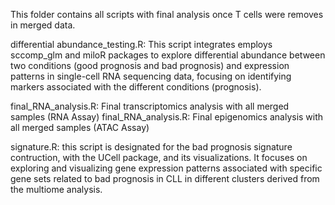 This folder contains all scripts with final analysis once T cells were removes in merged data.

differential abundance_testing.R: This script integrates employs sccomp_glm and miloR packages to explore differential abundance between two conditions (good prognosis and bad prognosis) and expression patterns in single-cell RNA sequencing data, focusing on identifying markers associated with the different conditions (prognosis).

final_RNA_analysis.R: Final transcriptomics analysis with all merged samples (RNA Assay)
final_RNA_analysis.R: Final epigenomics analysis with all merged samples (ATAC Assay)

signature.R:  this script is designated for the bad prognosis signature contruction, with the UCell package, and its visualizations. It focuses on exploring and visualizing gene expression patterns associated with specific gene sets related to bad prognosis in CLL in different clusters derived from the multiome analysis.
